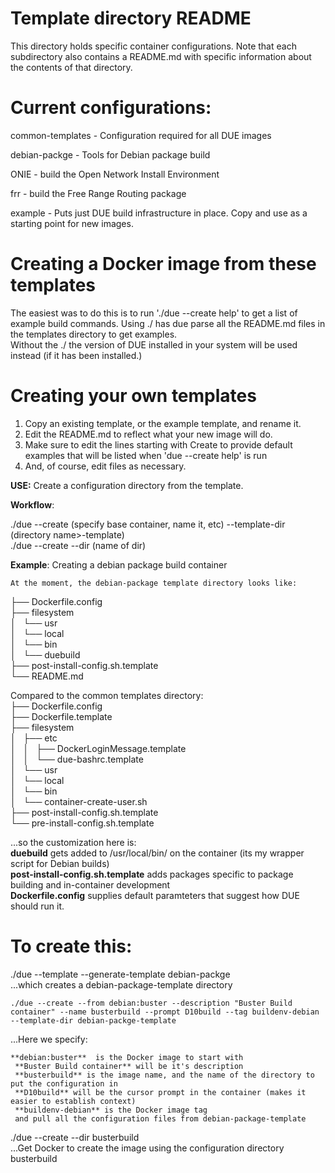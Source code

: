 # Template directory README

This directory holds specific container configurations.
Note that each subdirectory also contains a README.md with
specific information about the contents of that directory.

# Current configurations:
common-templates - Configuration required for all DUE images

debian-packge    - Tools for Debian package build

ONIE             - build the Open Network Install Environment

frr              - build the Free Range Routing package

example          - Puts just DUE build infrastructure in place.
                   Copy and use as a starting point for new images.

# Creating a Docker image from these templates
The easiest was to do this is to run './due --create help' to get a list of example build commands.
Using ./ has due parse all the README.md files in the templates directory to get examples.  
Without the ./ the version of DUE installed in your system will be used instead (if it has been installed.)  

# Creating your own templates

 1. Copy an existing template, or the example template, and rename it.  
 2. Edit the README.md to reflect what your new image will do.  
 3. Make sure to edit the lines starting with Create to provide default examples
     that will be listed when 'due --create help' is run  
 4. And, of course, edit files as necessary.  


**USE:**
Create a configuration directory from the template.

**Workflow**:  

    
 ./due --create  (specify base container, name it, etc)  --template-dir (directory name>-template)  
 ./due --create --dir (name of dir)  
 
**Example**: Creating a debian package build container

    At the moment, the debian-package template directory looks like:  
├── Dockerfile.config  
├── filesystem  
│   └── usr  
│       └── local  
│           └── bin  
│               └── duebuild  
├── post-install-config.sh.template  
└── README.md  

Compared to the common templates directory:  
├── Dockerfile.config  
├── Dockerfile.template  
├── filesystem  
│   ├── etc  
│   │   ├── DockerLoginMessage.template  
│   │   └── due-bashrc.template  
│   └── usr  
│       └── local  
│           └── bin  
│               └── container-create-user.sh  
├── post-install-config.sh.template  
└── pre-install-config.sh.template 

...so the customization here is:  
	**duebuild** gets added to /usr/local/bin/ on the container (its my wrapper script for Debian builds)  
	**post-install-config.sh.template** adds packages specific to package building and in-container development  
	**Dockerfile.config** supplies default paramteters that suggest how DUE should run it.  

# To create this:  
  
./due --template --generate-template debian-packge  
  ...which creates a debian-package-template directory  
  
    ./due --create --from debian:buster --description "Buster Build container" --name busterbuild --prompt D10build --tag buildenv-debian --template-dir debian-packge-template  

  ...Here we specify:  

    **debian:buster**  is the Docker image to start with  
	 **Buster Build container** will be it's description  
	 **busterbuild** is the image name, and the name of the directory to put the configuration in  
	 **D10build** will be the cursor prompt in the container (makes it easier to establish context) 
	 **buildenv-debian** is the Docker image tag  
	 and pull all the configuration files from debian-package-template  
	 
./due --create --dir busterbuild  
  ...Get Docker to create the image using the configuration directory busterbuild  

